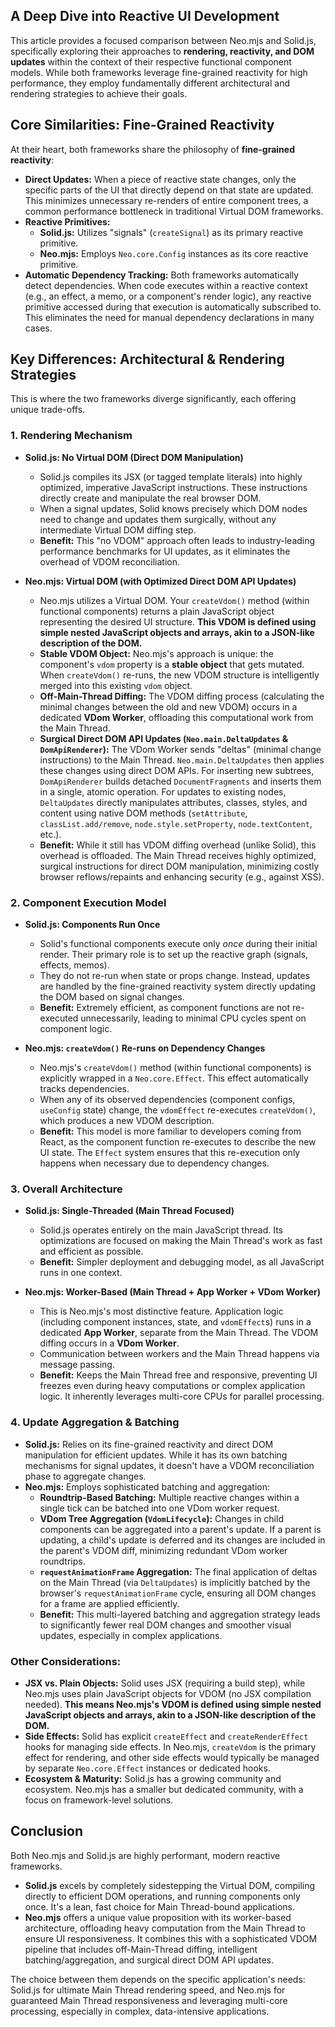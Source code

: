 ## A Deep Dive into Reactive UI Development

This article provides a focused comparison between Neo.mjs and Solid.js, specifically exploring their approaches to **rendering, reactivity, and DOM updates** within the context of their respective functional component models. While both frameworks leverage fine-grained reactivity for high performance, they employ fundamentally different architectural and rendering strategies to achieve their goals.

## Core Similarities: Fine-Grained Reactivity

At their heart, both frameworks share the philosophy of **fine-grained reactivity**:

*   **Direct Updates:** When a piece of reactive state changes, only the specific parts of the UI that directly depend on that state are updated. This minimizes unnecessary re-renders of entire component trees, a common performance bottleneck in traditional Virtual DOM frameworks.
*   **Reactive Primitives:**
    *   **Solid.js:** Utilizes "signals" (`createSignal`) as its primary reactive primitive.
    *   **Neo.mjs:** Employs `Neo.core.Config` instances as its core reactive primitive.
*   **Automatic Dependency Tracking:** Both frameworks automatically detect dependencies. When code executes within a reactive context (e.g., an effect, a memo, or a component's render logic), any reactive primitive accessed during that execution is automatically subscribed to. This eliminates the need for manual dependency declarations in many cases.

## Key Differences: Architectural & Rendering Strategies

This is where the two frameworks diverge significantly, each offering unique trade-offs.

### 1. Rendering Mechanism

*   **Solid.js: No Virtual DOM (Direct DOM Manipulation)**
    *   Solid.js compiles its JSX (or tagged template literals) into highly optimized, imperative JavaScript instructions. These instructions directly create and manipulate the real browser DOM.
    *   When a signal updates, Solid knows precisely which DOM nodes need to change and updates them surgically, without any intermediate Virtual DOM diffing step.
    *   **Benefit:** This "no VDOM" approach often leads to industry-leading performance benchmarks for UI updates, as it eliminates the overhead of VDOM reconciliation.

*   **Neo.mjs: Virtual DOM (with Optimized Direct DOM API Updates)**
    *   Neo.mjs utilizes a Virtual DOM. Your `createVdom()` method (within functional components) returns a plain JavaScript object representing the desired UI structure. **This VDOM is defined using simple nested JavaScript objects and arrays, akin to a JSON-like description of the DOM.**
    *   **Stable VDOM Object:** Neo.mjs's approach is unique: the component's `vdom` property is a **stable object** that gets mutated. When `createVdom()` re-runs, the new VDOM structure is intelligently merged into this existing `vdom` object.
    *   **Off-Main-Thread Diffing:** The VDOM diffing process (calculating the minimal changes between the old and new VDOM) occurs in a dedicated **VDom Worker**, offloading this computational work from the Main Thread.
    *   **Surgical Direct DOM API Updates (`Neo.main.DeltaUpdates` & `DomApiRenderer`):** The VDom Worker sends "deltas" (minimal change instructions) to the Main Thread. `Neo.main.DeltaUpdates` then applies these changes using direct DOM APIs. For inserting new subtrees, `DomApiRenderer` builds detached `DocumentFragments` and inserts them in a single, atomic operation. For updates to existing nodes, `DeltaUpdates` directly manipulates attributes, classes, styles, and content using native DOM methods (`setAttribute`, `classList.add/remove`, `node.style.setProperty`, `node.textContent`, etc.).
    *   **Benefit:** While it still has VDOM diffing overhead (unlike Solid), this overhead is offloaded. The Main Thread receives highly optimized, surgical instructions for direct DOM manipulation, minimizing costly browser reflows/repaints and enhancing security (e.g., against XSS).

### 2. Component Execution Model

*   **Solid.js: Components Run Once**
    *   Solid's functional components execute only *once* during their initial render. Their primary role is to set up the reactive graph (signals, effects, memos).
    *   They do not re-run when state or props change. Instead, updates are handled by the fine-grained reactivity system directly updating the DOM based on signal changes.
    *   **Benefit:** Extremely efficient, as component functions are not re-executed unnecessarily, leading to minimal CPU cycles spent on component logic.

*   **Neo.mjs: `createVdom()` Re-runs on Dependency Changes**
    *   Neo.mjs's `createVdom()` method (within functional components) is explicitly wrapped in a `Neo.core.Effect`. This effect automatically tracks dependencies.
    *   When any of its observed dependencies (component configs, `useConfig` state) change, the `vdomEffect` re-executes `createVdom()`, which produces a new VDOM description.
    *   **Benefit:** This model is more familiar to developers coming from React, as the component function re-executes to describe the new UI state. The `Effect` system ensures that this re-execution only happens when necessary due to dependency changes.

### 3. Overall Architecture

*   **Solid.js: Single-Threaded (Main Thread Focused)**
    *   Solid.js operates entirely on the main JavaScript thread. Its optimizations are focused on making the Main Thread's work as fast and efficient as possible.
    *   **Benefit:** Simpler deployment and debugging model, as all JavaScript runs in one context.

*   **Neo.mjs: Worker-Based (Main Thread + App Worker + VDom Worker)**
    *   This is Neo.mjs's most distinctive feature. Application logic (including component instances, state, and `vdomEffect`s) runs in a dedicated **App Worker**, separate from the Main Thread. The VDOM diffing occurs in a **VDom Worker**.
    *   Communication between workers and the Main Thread happens via message passing.
    *   **Benefit:** Keeps the Main Thread free and responsive, preventing UI freezes even during heavy computations or complex application logic. It inherently leverages multi-core CPUs for parallel processing.

### 4. Update Aggregation & Batching

*   **Solid.js:** Relies on its fine-grained reactivity and direct DOM manipulation for efficient updates. While it has its own batching mechanisms for signal updates, it doesn't have a VDOM reconciliation phase to aggregate changes.
*   **Neo.mjs:** Employs sophisticated batching and aggregation:
    *   **Roundtrip-Based Batching:** Multiple reactive changes within a single tick can be batched into one VDom worker request.
    *   **VDom Tree Aggregation (`VdomLifecycle`):** Changes in child components can be aggregated into a parent's update. If a parent is updating, a child's update is deferred and its changes are included in the parent's VDOM diff, minimizing redundant VDom worker roundtrips.
    *   **`requestAnimationFrame` Aggregation:** The final application of deltas on the Main Thread (via `DeltaUpdates`) is implicitly batched by the browser's `requestAnimationFrame` cycle, ensuring all DOM changes for a frame are applied efficiently.
    *   **Benefit:** This multi-layered batching and aggregation strategy leads to significantly fewer real DOM changes and smoother visual updates, especially in complex applications.

### Other Considerations:

*   **JSX vs. Plain Objects:** Solid uses JSX (requiring a build step), while Neo.mjs uses plain JavaScript objects for VDOM (no JSX compilation needed). **This means Neo.mjs's VDOM is defined using simple nested JavaScript objects and arrays, akin to a JSON-like description of the DOM.**
*   **Side Effects:** Solid has explicit `createEffect` and `createRenderEffect` hooks for managing side effects. In Neo.mjs, `createVdom` is the primary effect for rendering, and other side effects would typically be managed by separate `Neo.core.Effect` instances or dedicated hooks.
*   **Ecosystem & Maturity:** Solid.js has a growing community and ecosystem. Neo.mjs has a smaller but dedicated community, with a focus on framework-level solutions.

## Conclusion

Both Neo.mjs and Solid.js are highly performant, modern reactive frameworks.

*   **Solid.js** excels by completely sidestepping the Virtual DOM, compiling directly to efficient DOM operations, and running components only once. It's a lean, fast choice for Main Thread-bound applications.
*   **Neo.mjs** offers a unique value proposition with its worker-based architecture, offloading heavy computation from the Main Thread to ensure UI responsiveness. It combines this with a sophisticated VDOM pipeline that includes off-Main-Thread diffing, intelligent batching/aggregation, and surgical direct DOM API updates.

The choice between them depends on the specific application's needs: Solid.js for ultimate Main Thread rendering speed, and Neo.mjs for guaranteed Main Thread responsiveness and leveraging multi-core processing, especially in complex, data-intensive applications.

